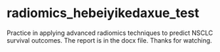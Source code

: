# radiomics_hebeiyikedaxue_test
Practice in applying advanced radiomics techniques to predict NSCLC survival outcomes.
The report is in the docx file.
Thanks for watching.
